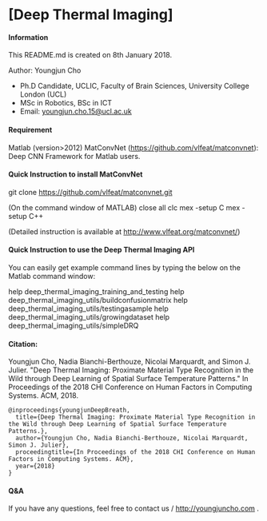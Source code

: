 # [Deep Thermal Imaging]

#### Information
 This README.md is created on 8th January 2018.

 Author: Youngjun Cho
 * Ph.D Candidate, UCLIC, Faculty of Brain Sciences, University College London (UCL)
 * MSc in Robotics, BSc in ICT
 * Email: youngjun.cho.15@ucl.ac.uk

 
#### Requirement
  Matlab (version>2012)
  MatConvNet (https://github.com/vlfeat/matconvnet): Deep CNN Framework for Matlab users.
  

#### Quick Instruction to install MatConvNet
  git clone https://github.com/vlfeat/matconvnet.git

  (On the command window of MATLAB)
  close all
  clc
  mex -setup C
  mex -setup C++

  (Detailed instruction is available at http://www.vlfeat.org/matconvnet/)


#### Quick Instruction to use the Deep Thermal Imaging API
  You can easily get example command lines by typing the below on the Matlab command window:

  help deep_thermal_imaging_training_and_testing
  help deep_thermal_imaging_utils/buildconfusionmatrix
  help deep_thermal_imaging_utils/testingasample
  help deep_thermal_imaging_utils/growingdataset
  help deep_thermal_imaging_utils/simpleDRQ


#### Citation:

Youngjun Cho, Nadia Bianchi-Berthouze, Nicolai Marquardt, and Simon J. Julier. "Deep Thermal Imaging: Proximate Material Type Recognition in the Wild through Deep Learning of Spatial Surface Temperature Patterns." In Proceedings of the 2018 CHI Conference on Human Factors in Computing Systems. ACM, 2018.
```
@inproceedings{youngjunDeepBreath,  
  title={Deep Thermal Imaging: Proximate Material Type Recognition in the Wild through Deep Learning of Spatial Surface Temperature Patterns.},  
  author={Youngjun Cho, Nadia Bianchi-Berthouze, Nicolai Marquardt, Simon J. Julier},  
  proceedingtitle={In Proceedings of the 2018 CHI Conference on Human Factors in Computing Systems. ACM},  
  year={2018}  
}  
```

#### Q&A
If you have any questions, feel free to contact us / http://youngjuncho.com .
